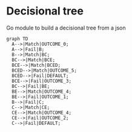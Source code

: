 # Decisional tree
Go module to build a decisional tree from a json

```mermaid
graph TD
  A-->|Match|OUTCOME_0;
  A-->|Fail|B;
  B-->|Match|BC;
  BC-->|Match|BCE;
  BCE-->|Match|BCED;
  BCED-->|Match|OUTCOME_5;
  BCED-->|Fail|DEFAULT;
  BCE-->|Fail|OUTCOME_3;
  BC-->|Fail|BE;
  BE-->|Match|OUTCOME_4;
  BE-->|Fail|OUTCOME_1;
  B-->|Fail|C;
  C-->|Match|CE;
  CE-->|Match|OUTCOME_4;
  CE-->|Fail|OUTCOME_2;
  C-->|Fail|DEFAULT;
```
